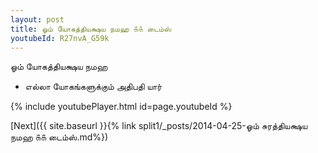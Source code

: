 ```yaml
---
layout: post
title: ஓம் யோகத்தியக்ஷய நமஹ ௧௧ டைம்ஸ்
youtubeId: R27nvA_G59k
---
```

 
 
 ஓம் யோகத்தியக்ஷய நமஹ  
 
 -  எல்லா யோகங்களுக்கும் அதிபதி யார் 
 
  
 
  
 
 
 
 
 
 


{% include youtubePlayer.html id=page.youtubeId %}
 
[Next]({{ site.baseurl }}{% link  split1/_posts/2014-04-25-ஓம் சுரத்தியக்ஷய நமஹ ௧௧ டைம்ஸ்.md%})
 
